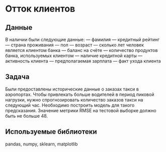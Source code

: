 # Отток клиентов

## Данные
В наличии были следующие данные:
— фамилия
— кредитный рейтинг
— страна проживания
— пол
— возраст
— сколько лет человек является клиентом банка
— баланс на счёте
— количество продуктов банка, используемых клиентом
— наличие кредитной карты
— активность клиента
— предполагаемая зарплата
— факт ухода клиента

## Задача
Были предоставлены исторические данные о заказах такси в аэропортах. Чтобы привлекать больше водителей в период пиковой нагрузки, нужно спрогнозировать количество заказов такси на следующий час. Необходимо построить модель для такого предсказания. 
Значение метрики RMSE на тестовой выборке должно быть не больше 48.

## Используемые библиотеки
pandas, numpy, sklearn, matplotlib
